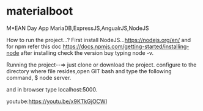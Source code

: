 # materialboot
M*EAN Day App
MariaDB,ExpressJS,AngualrJS,NodeJS

How to run the project...? First install NodeJS...https://nodejs.org/en/ and for npm refer this doc https://docs.npmjs.com/getting-started/installing-node after installing check the version buy typing node -v.

Running the project--=> just clone or download the project. configure to the directory where file resides,open GIT bash and type the following command, $ node server.

and in browser type localhost:5000.


youtube:https://youtu.be/x9KTkGjOCWI
